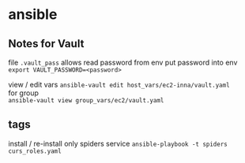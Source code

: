 # ansible

## Notes for Vault
file `.vault_pass` allows read password from env
put password into env
`export VAULT_PASSWORD=<password>`

view / edit vars
`ansible-vault edit host_vars/ec2-inna/vault.yaml`  
for group  
`ansible-vault view group_vars/ec2/vault.yaml`  


## tags
install / re-install only spiders service
`ansible-playbook -t spiders curs_roles.yaml`
